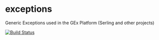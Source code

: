 exceptions
==================

Generic Exceptions used in the GEx Platform (Serling and other projects)

[![Build Status](https://travis-ci.org/gextech/exceptions.svg?branch=master)](https://travis-ci.org/gextech/exceptions)